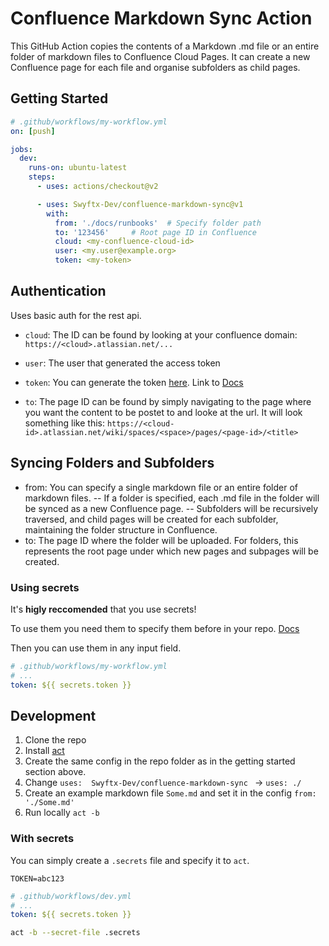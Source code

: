 # Confluence Markdown Sync Action

This GitHub Action copies the contents of a Markdown .md file or an entire folder of markdown files to Confluence Cloud Pages. It can create a new Confluence page for each file and organise subfolders as child pages.

## Getting Started

```yml
# .github/workflows/my-workflow.yml
on: [push]

jobs:
  dev:
    runs-on: ubuntu-latest
    steps:
      - uses: actions/checkout@v2

      - uses: Swyftx-Dev/confluence-markdown-sync@v1
        with:
          from: './docs/runbooks'  # Specify folder path
          to: '123456'     # Root page ID in Confluence
          cloud: <my-confluence-cloud-id>
          user: <my.user@example.org>
          token: <my-token>

```

## Authentication

Uses basic auth for the rest api.

- `cloud`: The ID can be found by looking at your confluence domain: `https://<cloud>.atlassian.net/...`

- `user`: The user that generated the access token

- `token`: You can generate the token [here](https://id.atlassian.com/manage-profile/security/api-tokens). Link to [Docs](https://confluence.atlassian.com/cloud/api-tokens-938839638.html)

- `to`: The page ID can be found by simply navigating to the page where you want the content to be postet to and looke at the url. It will look something like this: `https://<cloud-id>.atlassian.net/wiki/spaces/<space>/pages/<page-id>/<title>`

## Syncing Folders and Subfolders
- from: You can specify a single markdown file or an entire folder of markdown files.
-- If a folder is specified, each .md file in the folder will be synced as a new Confluence page.
-- Subfolders will be recursively traversed, and child pages will be created for each subfolder, maintaining the folder structure in Confluence.
- to: The page ID where the folder will be uploaded. For folders, this represents the root page under which new pages and subpages will be created.

### Using secrets

It's **higly reccomended** that you use secrets!

To use them you need them to specify them before in your repo. [Docs](https://docs.github.com/en/free-pro-team@latest/actions/reference/encrypted-secrets)

Then you can use them in any input field.

```yml
# .github/workflows/my-workflow.yml
# ...
token: ${{ secrets.token }}
```

## Development

1. Clone the repo
2. Install [act](https://github.com/nektos/act)
3. Create the same config in the repo folder as in the getting started section above.
4. Change `uses:  Swyftx-Dev/confluence-markdown-sync ` -> `uses: ./`
5. Create an example markdown file `Some.md` and set it in the config `from: './Some.md'`
6. Run locally `act -b`

### With secrets

You can simply create a `.secrets` file and specify it to `act`.

```
TOKEN=abc123
```

```yml
# .github/workflows/dev.yml
# ...
token: ${{ secrets.token }}
```

```bash
act -b --secret-file .secrets
```
